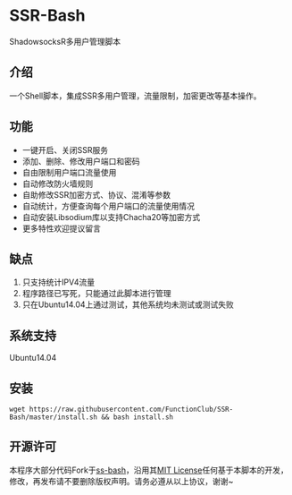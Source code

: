 # SSR-Bash #
ShadowsocksR多用户管理脚本
## 介绍 ##
一个Shell脚本，集成SSR多用户管理，流量限制，加密更改等基本操作。
## 功能 ##
- 一键开启、关闭SSR服务
- 添加、删除、修改用户端口和密码
- 自由限制用户端口流量使用
- 自动修改防火墙规则
- 自助修改SSR加密方式、协议、混淆等参数
- 自动统计，方便查询每个用户端口的流量使用情况
- 自动安装Libsodium库以支持Chacha20等加密方式
- 更多特性欢迎提议留言
## 缺点 ##
1. 只支持统计IPV4流量
2. 程序路径已写死，只能通过此脚本进行管理
3. 只在Ubuntu14.04上通过测试，其他系统均未测试或测试失败
## 系统支持 ##
Ubuntu14.04
## 安装 ##
    wget https://raw.githubusercontent.com/FunctionClub/SSR-Bash/master/install.sh && bash install.sh
## 开源许可 ##
本程序大部分代码Fork于[ss-bash](https://github.com/hellofwy/ss-bash)，沿用其[MIT License](https://github.com/hellofwy/ss-bash/blob/master/LICENSE)任何基于本脚本的开发，修改，再发布请不要删除版权声明。请务必遵从以上协议，谢谢~